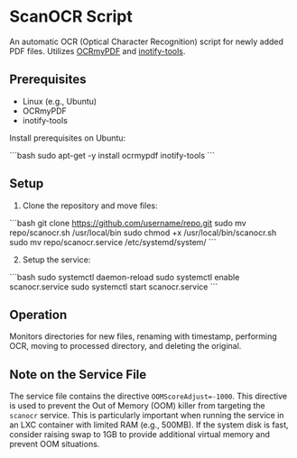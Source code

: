 # ScanOCR Script

An automatic OCR (Optical Character Recognition) script for newly added PDF files. Utilizes [OCRmyPDF](https://ocrmypdf.readthedocs.io/en/latest/) and [inotify-tools](https://github.com/inotify-tools/inotify-tools/wiki).

## Prerequisites

- Linux (e.g., Ubuntu)
- OCRmyPDF
- inotify-tools

Install prerequisites on Ubuntu:

\```bash
sudo apt-get -y install ocrmypdf inotify-tools
\```

## Setup

1. Clone the repository and move files:

\```bash
git clone https://github.com/username/repo.git
sudo mv repo/scanocr.sh /usr/local/bin
sudo chmod +x /usr/local/bin/scanocr.sh
sudo mv repo/scanocr.service /etc/systemd/system/
\```

2. Setup the service:

\```bash
sudo systemctl daemon-reload
sudo systemctl enable scanocr.service
sudo systemctl start scanocr.service
\```

## Operation

Monitors directories for new files, renaming with timestamp, performing OCR, moving to processed directory, and deleting the original.

## Note on the Service File

The service file contains the directive `OOMScoreAdjust=-1000`. This directive is used to prevent the Out of Memory (OOM) killer from targeting the `scanocr` service. This is particularly important when running the service in an LXC container with limited RAM (e.g., 500MB). If the system disk is fast, consider raising swap to 1GB to provide additional virtual memory and prevent OOM situations.
